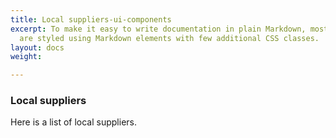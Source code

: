 ```yaml
---
title: Local suppliers-ui-components
excerpt: To make it easy to write documentation in plain Markdown, most UI components
  are styled using Markdown elements with few additional CSS classes.
layout: docs
weight: 

---
```

### Local suppliers  

Here is a list of local suppliers.